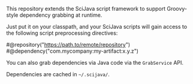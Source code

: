This repository extends the SciJava script framework to support Groovy-style
dependency grabbing at runtime.

Just put it on your classpath, and your SciJava scripts will gain access
to the following script preprocessing directives:

  #@repository("https://path.to/remote/repository")
  #@dependency("com.mycompany:my-artifact:x.y.z")

You can also grab dependencies via Java code via the `GrabService` API.

Dependencies are cached in `~/.scijava/`.
